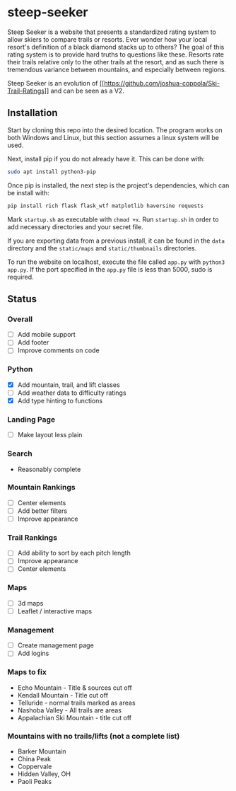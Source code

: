 # steep-seeker

Steep Seeker is a website that presents a standardized rating system to allow skiers to compare trails or resorts. Ever wonder how your local resort's definition of a black diamond stacks up to others? The goal of this rating system is to provide hard truths to questions like these. Resorts rate their trails relative only to the other trails at the resort, and as such there is tremendous variance between mountains, and especially between regions.

Steep Seeker is an evolution of [[https://github.com/joshua-coppola/Ski-Trail-Ratings]] and can be seen as a V2.

## Installation

Start by cloning this repo into the desired location. The program works on both Windows and Linux, but this section assumes a linux system will be used.

Next, install pip if you do not already have it. This can be done with:

```bash
sudo apt install python3-pip
```

Once pip is installed, the next step is the project's dependencies, which can be install with:

```bash
pip install rich flask flask_wtf matplotlib haversine requests
```

Mark `startup.sh` as executable with `chmod +x`. Run `startup.sh` in order to add necessary directories and your secret file.

If you are exporting data from a previous install, it can be found in the `data` directory and the `static/maps` and `static/thumbnails` directories.

To run the website on localhost, execute the file called `app.py` with `python3 app.py`. If the port specified in the `app.py` file is less than 5000, sudo is required.

## Status

### Overall

- [ ] Add mobile support
- [ ] Add footer
- [ ] Improve comments on code

### Python

- [x] Add mountain, trail, and lift classes
- [ ] Add weather data to difficulty ratings
- [x] Add type hinting to functions

### Landing Page

- [ ] Make layout less plain

### Search

- Reasonably complete

### Mountain Rankings

- [ ] Center elements
- [ ] Add better filters
- [ ] Improve appearance

### Trail Rankings

- [ ] Add ability to sort by each pitch length
- [ ] Improve appearance
- [ ] Center elements

### Maps

- [ ] 3d maps
- [ ] Leaflet / interactive maps

### Management

- [ ] Create management page
- [ ] Add logins

### Maps to fix

- Echo Mountain - Title & sources cut off
- Kendall Mountain - Title cut off
- Telluride - normal trails marked as areas
- Nashoba Valley - All trails are areas
- Appalachian Ski Mountain - title cut off

### Mountains with no trails/lifts (not a complete list)

- Barker Mountain
- China Peak
- Coppervale
- Hidden Valley, OH
- Paoli Peaks
  